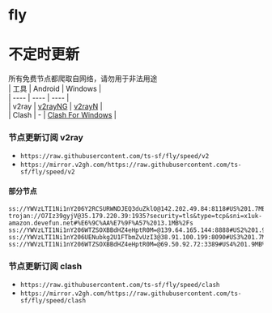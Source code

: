 # fly
# 不定时更新
所有免费节点都爬取自网络，请勿用于非法用途  
|  工具  | Android  | Windows  |  
|  ----  | ----   | ----  |  
| v2ray  | [v2rayNG](https://github.com/2dust/v2rayNG/releases) | [v2rayN](https://github.com/2dust/v2rayN/releases) |  
| Clash  | - | [Clash For Windows](https://github.com/2dust/clashN/releases) | 
  
### 节点更新订阅  v2ray
- `https://raw.githubusercontent.com/ts-sf/fly/speed/v2`  
- `https://mirror.v2gh.com/https://raw.githubusercontent.com/ts-sf/fly/speed/v2`  

#### 部分节点  
``` 
ss://YWVzLTI1Ni1nY206Y2RCSURWNDJEQ3duZklO@142.202.49.84:8118#US%201.7MB%2Fs
trojan://O7Iz39gyjV@35.179.220.39:1935?security=tls&type=tcp&sni=x1uk-amazon.devefun.net#%E6%9C%AA%E7%9F%A57%2013.1MB%2Fs
ss://YWVzLTI1Ni1nY206WTZSOXBBdHZ4eHptR0M=@139.64.165.144:8888#US2%201.9MB%2Fs
ss://YWVzLTI1Ni1nY206UENubkg2U1FTbmZvUzI3@38.91.100.199:8090#US3%201.7MB%2Fs
ss://YWVzLTI1Ni1nY206WTZSOXBBdHZ4eHptR0M=@69.50.92.72:3389#US4%201.9MB%2Fs
```
### 节点更新订阅  clash
- `https://raw.githubusercontent.com/ts-sf/fly/speed/clash`  
- `https://mirror.v2gh.com/https://raw.githubusercontent.com/ts-sf/fly/speed/clash`  


